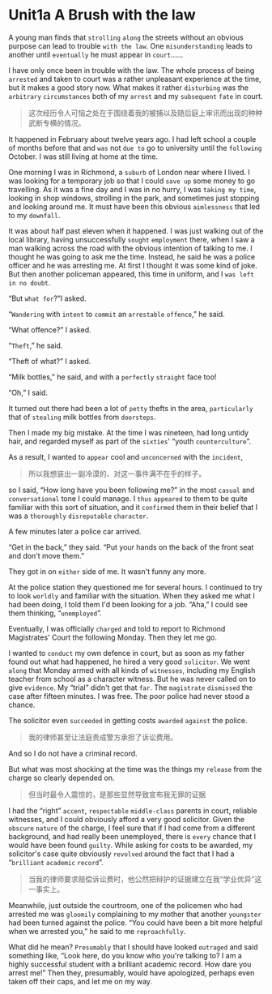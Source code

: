 
# Unit1a A Brush with the law


A young man finds that `strolling` `along` the streets without an obvious purpose can lead to trouble `with the law`. One `misunderstanding` leads to another until `eventually` he must appear in `court`……

I have only once been in trouble with the law. The whole process of being `arrested` and taken to court was a rather unpleasant experience at the time, but it makes a good story now. What makes it rather `disturbing` was the `arbitrary` `circumstances` both of my `arrest` and my `subsequent` `fate` in court.

> 这次经历令人可恼之处在于围绕着我的被捕以及随后庭上审讯而出现的种种武断专横的情况。

It happened in February about twelve years ago. I had left school a couple of months before that and `was` not `due to` go to university until the `following` October. I was still living at home at the time.

One morning I was in Richmond, a `suburb` of London near where I lived. I was looking for a temporary job so that I could `save up` some money to go travelling. As it was a fine day and I was in no hurry, I was `taking my time`, looking in shop windows, strolling in the park, and sometimes just stopping and looking around me. It must have been this obvious `aimlessness` that led to my `downfall`.

It was about half past eleven when it happened. I was just walking out of the local library, having unsuccessfully `sought` `employment` there, when I saw a man walking across the road with the obvious intention of talking to me. I thought he was going to ask me the time. Instead, he said he was a police officer and he was arresting me. At first I thought it was some kind of joke. But then another policeman appeared, this time in uniform, and I `was left in no doubt`.

“But `what for`?”I asked.

“`Wandering` with `intent` to `commit` an `arrestable` `offence`,” he said.

“What offence?” I asked.

“`Theft`,” he said.

“Theft of what?” I asked.

“Milk bottles,” he said, and with a `perfectly` `straight` face too!

“Oh,” I said.

It turned out there had been a lot of `petty` thefts in the area, `particularly` that of `stealing` milk bottles from `doorsteps`.

Then I made my big mistake. At the time I was nineteen, had long untidy hair, and regarded myself as part of the `sixties`' “youth `counterculture`”. 

As a result, I wanted to `appear` cool and `unconcerned` with the `incident`, 

> 所以我想装出一副冷漠的、对这一事件满不在乎的样子。

so I said, “How long have you been following me?” in the most `casual` and `conversational` tone I could manage. I `thus` `appeared` to them to be quite familiar with this sort of situation, and it `confirmed` them in their belief that I was a `thoroughly` `disreputable` `character`.

A few minutes later a police car arrived.

“Get in the back,” they said. “Put your hands on the back of the front seat and don't move them.”

They got in on `either` side of me. It wasn't funny any more.

At the police station they questioned me for several hours. I continued to try to look `worldly` and familiar with the situation. When they asked me what I had been doing, I told them I'd been looking for a job. “Aha,” I could see them thinking, “`unemployed`”.

Eventually, I was officially `charged` and told to report to Richmond Magistrates' Court the following Monday. Then they let me go.

I wanted to `conduct` my own defence in court, but as soon as my father found out what had happened, he hired a very good `solicitor`. We went `along` that Monday armed with all kinds of `witnesses`, including my English teacher from school as a character witness. But he was never called on to give `evidence`. My “trial” didn't get that `far`. The `magistrate` `dismissed` the case after fifteen minutes. I was free. The poor police had never stood a chance. 

The solicitor even `succeeded` in getting costs `awarded` `against` the police.

> 我的律师甚至让法庭责成警方承担了诉讼费用。

And so I do not have a criminal record. 

But what was most shocking at the time was the things my `release` from the charge so clearly depended on. 

> 但当时最令人震惊的，是那些显然导致宣布我无罪的证据

I had the “right” `accent`, `respectable` `middle-class` parents in court, reliable witnesses, and I could obviously afford a very good solicitor. Given the `obscure` `nature` of the charge, I feel sure that if I had come from a different background, and had really been unemployed, there is `every` chance that I would have been found `guilty`. While asking for costs to be awarded, my solicitor's case quite obviously `revolved` around the fact that I had a “`brilliant` `academic` `record`”.

> 当我的律师要求赔偿诉讼费时，他公然把辩护的证据建立在我“学业优异”这一事实上。

Meanwhile, just outside the courtroom, one of the policemen who had arrested me was `gloomily` complaining to my mother that another `youngster` had been turned against the police. “You could have been a bit more helpful when we arrested you,” he said to me `reproachfully`.

What did he mean? `Presumably` that I should have looked `outraged` and said something like, “Look here, do you know who you're talking to? I am a highly successful student with a brilliant academic record. How dare you arrest me!” Then they, presumably, would have apologized, perhaps even taken off their caps, and let me on my way.